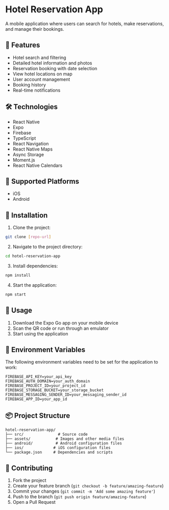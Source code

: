 # Hotel Reservation App

A mobile application where users can search for hotels, make reservations, and manage their bookings.

## 🚀 Features

- Hotel search and filtering
- Detailed hotel information and photos
- Reservation booking with date selection
- View hotel locations on map
- User account management
- Booking history
- Real-time notifications

## 🛠 Technologies

- React Native
- Expo
- Firebase
- TypeScript
- React Navigation
- React Native Maps
- Async Storage
- Moment.js
- React Native Calendars

## 📱 Supported Platforms

- iOS
- Android

## 🔧 Installation

1. Clone the project:
```bash
git clone [repo-url]
```

2. Navigate to the project directory:
```bash
cd hotel-reservation-app
```

3. Install dependencies:
```bash
npm install
```

4. Start the application:
```bash
npm start
```

## 📄 Usage

1. Download the Expo Go app on your mobile device
2. Scan the QR code or run through an emulator
3. Start using the application

## 🔑 Environment Variables

The following environment variables need to be set for the application to work:

```env
FIREBASE_API_KEY=your_api_key
FIREBASE_AUTH_DOMAIN=your_auth_domain
FIREBASE_PROJECT_ID=your_project_id
FIREBASE_STORAGE_BUCKET=your_storage_bucket
FIREBASE_MESSAGING_SENDER_ID=your_messaging_sender_id
FIREBASE_APP_ID=your_app_id
```

## 📦 Project Structure

```
hotel-reservation-app/
├── src/               # Source code
├── assets/           # Images and other media files
├── android/          # Android configuration files
├── ios/             # iOS configuration files
└── package.json     # Dependencies and scripts
```

## 🤝 Contributing

1. Fork the project
2. Create your feature branch (`git checkout -b feature/amazing-feature`)
3. Commit your changes (`git commit -m 'Add some amazing feature'`)
4. Push to the branch (`git push origin feature/amazing-feature`)
5. Open a Pull Request









